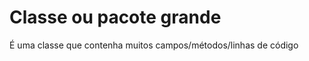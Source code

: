# Classe ou pacote grande

É uma classe que contenha muitos campos/métodos/linhas de código


```go
```

```go
```

```go
```

```go
```

```go
```

```go
```

```go
```

```go
```

```go
```

```go
```

```go
```

```go
```

```go
```

```go
```

```go
```

```go
```

```go
```

```go
```

```go
```

```go
```

```go
```

```go
```